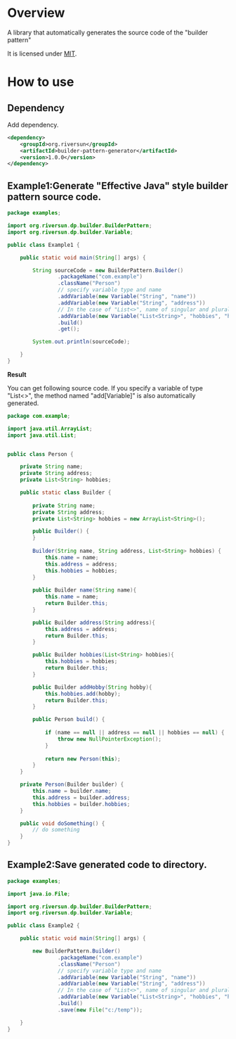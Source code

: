 # Overview
A library that automatically generates the source code of the "builder pattern"

It is licensed under [MIT](https://opensource.org/licenses/MIT).

# How to use

## Dependency

Add dependency.

```xml
<dependency>
	<groupId>org.riversun</groupId>
	<artifactId>builder-pattern-generator</artifactId>
	<version>1.0.0</version>
</dependency>
```


## Example1:Generate "Effective Java" style builder pattern source code. 


```java
package examples;

import org.riversun.dp.builder.BuilderPattern;
import org.riversun.dp.builder.Variable;

public class Example1 {

    public static void main(String[] args) {

        String sourceCode = new BuilderPattern.Builder()
                .packageName("com.example")
                .className("Person")
                // specify variable type and name
                .addVariable(new Variable("String", "name"))
                .addVariable(new Variable("String", "address"))
                // In the case of "List<>", name of singular and plural can be specified
                .addVariable(new Variable("List<String>", "hobbies", "hobby"))
                .build()
                .get();

        System.out.println(sourceCode);

    }
}
```

**Result**

You can get following source code.
If you specify a variable of type "List<>", the method named "add[Variable]" is also automatically generated.

```java
package com.example;

import java.util.ArrayList;
import java.util.List;


public class Person {

	private String name;
	private String address;
	private List<String> hobbies;

	public static class Builder {
	
		private String name;
		private String address;
		private List<String> hobbies = new ArrayList<String>();

		public Builder() {	
		}
		
		Builder(String name, String address, List<String> hobbies) {	
			this.name = name; 
			this.address = address; 
			this.hobbies = hobbies; 			
		}
		
		public Builder name(String name){
			this.name = name;
			return Builder.this;
		}

		public Builder address(String address){
			this.address = address;
			return Builder.this;
		}

		public Builder hobbies(List<String> hobbies){
			this.hobbies = hobbies;
			return Builder.this;
		}

		public Builder addHobby(String hobby){
			this.hobbies.add(hobby);
			return Builder.this;
		}

		public Person build() {
		
			if (name == null || address == null || hobbies == null) {
				throw new NullPointerException();
			}
			
			return new Person(this);
		}
	}

	private Person(Builder builder) {
		this.name = builder.name; 
		this.address = builder.address; 
		this.hobbies = builder.hobbies; 	
	}

	public void doSomething() {
		// do something
	}
}
```

## Example2:Save generated code to directory.


```java
package examples;

import java.io.File;

import org.riversun.dp.builder.BuilderPattern;
import org.riversun.dp.builder.Variable;

public class Example2 {

    public static void main(String[] args) {

        new BuilderPattern.Builder()
                .packageName("com.example")
                .className("Person")
                // specify variable type and name
                .addVariable(new Variable("String", "name"))
                .addVariable(new Variable("String", "address"))
                // In the case of "List<>", name of singular and plural can be specified
                .addVariable(new Variable("List<String>", "hobbies", "hobby"))
                .build()
                .save(new File("c:/temp"));

    }
}
```


